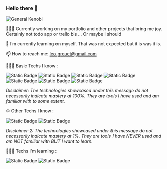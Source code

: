 ### Hello there 👋

![General Kenobi](./giphy.gif)


👨🏻‍💻 Currently working on my portfolio and other projects that bring me joy. Certainly not todo app or trello bis ... Or maybe I should 
  
🌱 I’m currently learning on myself. That was not expected but it is was it is.
  
📫 How to reach me: leo.grouet@gmail.com


👨🏻‍💻 Basic Techs I know :

![Static Badge](https://img.shields.io/badge/Javascript-F6DE1A?style=for-the-badge&logo=javascript&logoColor=white) ![Static Badge](https://img.shields.io/badge/html-EE6229?style=for-the-badge&logo=html5&logoColor=white) ![Static Badge](https://img.shields.io/badge/css-204EDC?style=for-the-badge&logo=css3&logoColor=white) ![Static Badge](https://img.shields.io/badge/EJS-B4CA65?style=for-the-badge&logo=ejs&logoColor=white) ![Static Badge](https://img.shields.io/badge/Postgresql-32668D?style=for-the-badge&logo=postgresql&logoColor=white) ![Static Badge](https://img.shields.io/badge/Node-046E01?style=for-the-badge&logo=node.js&logoColor=white) ![Static Badge](https://img.shields.io/badge/Express-FDFDFD?style=for-the-badge&logo=express&logoColor=black) 

*Disclaimer: The technologies showcased under this message do not necessarily indicate mastery at 100%. They are tools I have used and am familiar with to some extent.*

⚙️ Other Techs I know :

![Static Badge](https://img.shields.io/badge/Mongodb-01EC64?style=for-the-badge&logo=mongodb&logoColor=white) ![Static Badge](https://img.shields.io/badge/angular-DD0032?style=for-the-badge&logo=angular&logoColor=white) 

*Disclaimer-2: The technologies showcased under this message do not necessarily indicate mastery at 1%. They are tools I have NEVER used and am NOT familiar with BUT I want to learn.*

🧑🏻‍🎓 Techs I'm learning :

![Static Badge](https://img.shields.io/badge/react-61DAFB?style=for-the-badge&logo=react&logoColor=white) ![Static Badge](https://img.shields.io/badge/php-7A86B9?style=for-the-badge&logo=php&logoColor=white) 
